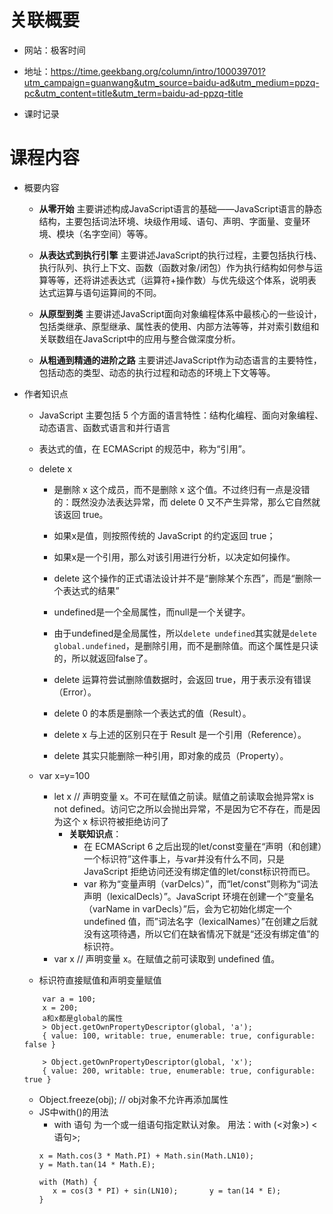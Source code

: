 # 关联概要

* 网站：极客时间
* 地址：https://time.geekbang.org/column/intro/100039701?utm_campaign=guanwang&utm_source=baidu-ad&utm_medium=ppzq-pc&utm_content=title&utm_term=baidu-ad-ppzq-title

* 课时记录


# 课程内容

* 概要内容

    + **从零开始** 主要讲述构成JavaScript语言的基础——JavaScript语言的静态结构，主要包括词法环境、块级作用域、语句、声明、字面量、变量环境、模块（名字空间）等等。

    + **从表达式到执行引擎** 主要讲述JavaScript的执行过程，主要包括执行栈、执行队列、执行上下文、函数（函数对象/闭包）作为执行结构如何参与运算等等，还将讲述表达式（运算符+操作数）与优先级这个体系，说明表达式运算与语句运算间的不同。

    + **从原型到类** 主要讲述JavaScript面向对象编程体系中最核心的一些设计，包括类继承、原型继承、属性表的使用、内部方法等等，并对索引数组和关联数组在JavaScript中的应用与整合做深度分析。

    + **从粗通到精通的进阶之路** 主要讲述JavaScript作为动态语言的主要特性，包括动态的类型、动态的执行过程和动态的环境上下文等等。
    
* 作者知识点
    + JavaScript 主要包括 5 个方面的语言特性：结构化编程、面向对象编程、动态语言、函数式语言和并行语言

    + 表达式的值，在 ECMAScript 的规范中，称为“引用”。
    + delete x
        - 是删除 x 这个成员，而不是删除 x 这个值。不过终归有一点是没错的：既然没办法表达异常，而 delete 0 又不产生异常，那么它自然就该返回 true。
        - 如果x是值，则按照传统的 JavaScript 的约定返回 true；
        - 如果x是一个引用，那么对该引用进行分析，以决定如何操作。
        - delete 这个操作的正式语法设计并不是“删除某个东西”，而是“删除一个表达式的结果”
        - undefined是一个全局属性，而null是一个关键字。
        - 由于undefined是全局属性，所以`delete undefined`其实就是`delete global.undefined`，是删除引用，而不是删除值。而这个属性是只读的，所以就返回false了。
        
        - delete 运算符尝试删除值数据时，会返回 true，用于表示没有错误（Error）。
        - delete 0 的本质是删除一个表达式的值（Result）。
        - delete x 与上述的区别只在于 Result 是一个引用（Reference）。
        - delete 其实只能删除一种引用，即对象的成员（Property）。
    
    + var x=y=100
        - let x // 声明变量 x。不可在赋值之前读。赋值之前读取会抛异常x is not defined。访问它之所以会抛出异常，不是因为它不存在，而是因为这个 x 标识符被拒绝访问了
            * **关联知识点**：
                + 在 ECMAScript 6 之后出现的let/const变量在“声明（和创建）一个标识符”这件事上，与var并没有什么不同，只是 JavaScript 拒绝访问还没有绑定值的let/const标识符而已。
                + var 称为“变量声明（varDelcs）”，而“let/const”则称为“词法声明（lexicalDecls）”。JavaScript 环境在创建一个“变量名（varName in varDecls）”后，会为它初始化绑定一个 undefined 值，而”词法名字（lexicalNames）”在创建之后就没有这项待遇，所以它们在缺省情况下就是“还没有绑定值”的标识符。
        - var x // 声明变量 x。在赋值之前可读取到 undefined 值。
    
    + 标识符直接赋值和声明变量赋值
    ```
        var a = 100;
        x = 200;
        a和x都是global的属性
        > Object.getOwnPropertyDescriptor(global, 'a');
        { value: 100, writable: true, enumerable: true, configurable: false }
        
        > Object.getOwnPropertyDescriptor(global, 'x');
        { value: 200, writable: true, enumerable: true, configurable: true }
    ```
    
    + Object.freeze(obj); // obj对象不允许再添加属性
    + JS中with()的用法
        - with 语句 为一个或一组语句指定默认对象。 用法：with (<对象>) <语句>; 
        ```
        x = Math.cos(3 * Math.PI) + Math.sin(Math.LN10); 
        y = Math.tan(14 * Math.E); 
        
        with (Math) { 
           x = cos(3 * PI) + sin(LN10);       y = tan(14 * E); 
        } 
        ```
    
    
    
    
    
    
    
    
    
    
    
    
    
    
    
    
    
    
    
    